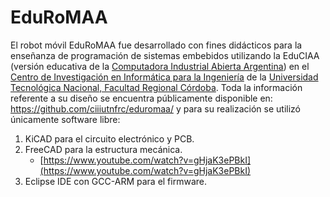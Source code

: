# EduRoMAA

El robot móvil EduRoMAA fue desarrollado con fines didácticos para la enseñanza de programación de sistemas embebidos utilizando la EduCIAA (versión educativa de la [Computadora Industrial Abierta Argentina](http://www.proyecto-ciaa.com.ar/)) en el [Centro de Investigación en Informática para la Ingeniería](http://ciii.frc.utn.edu.ar/PublicacionesCIII) de la [Universidad Tecnológica Nacional, Facultad Regional Córdoba](https://www.frc.utn.edu.ar/). Toda la información referente a su diseño se encuentra públicamente disponible en: https://github.com/ciiiutnfrc/eduromaa/ y para su realización se utilizó únicamente software libre: 
1. KiCAD para el circuito electrónico y PCB.
2. FreeCAD para la estructura mecánica.
    * [https://www.youtube.com/watch?v=gHjaK3ePBkI](https://www.youtube.com/watch?v=gHjaK3ePBkI)
3. Eclipse IDE con GCC-ARM para el firmware.





